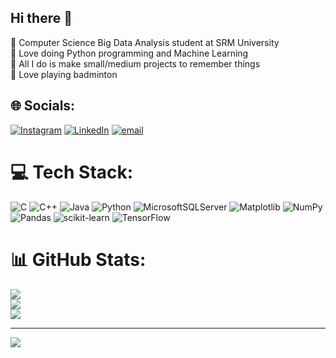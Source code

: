 ## Hi there 👋

🧠 Computer Science Big Data Analysis student at SRM University <br/>
🐍 Love doing Python programming and Machine Learning <br/>
🦾 All I do is make small/medium projects to remember things<br/>
🎾 Love playing badminton <br/>

## 🌐 Socials:
[![Instagram](https://img.shields.io/badge/Instagram-%23E4405F.svg?logo=Instagram&logoColor=white)](https://instagram.com/samarth_.2306) [![LinkedIn](https://img.shields.io/badge/LinkedIn-%230077B5.svg?logo=linkedin&logoColor=white)](https://www.linkedin.com/in/samarth-alambain-78136a324/) [![email](https://img.shields.io/badge/Email-D14836?logo=gmail&logoColor=white)](mailto:samarthalambain3@gmail.com) 

# 💻 Tech Stack:
![C](https://img.shields.io/badge/c-%2300599C.svg?style=for-the-badge&logo=c&logoColor=white) ![C++](https://img.shields.io/badge/c++-%2300599C.svg?style=for-the-badge&logo=c%2B%2B&logoColor=white) ![Java](https://img.shields.io/badge/java-%23ED8B00.svg?style=for-the-badge&logo=openjdk&logoColor=white) ![Python](https://img.shields.io/badge/python-3670A0?style=for-the-badge&logo=python&logoColor=ffdd54) ![MicrosoftSQLServer](https://img.shields.io/badge/Microsoft%20SQL%20Server-CC2927?style=for-the-badge&logo=microsoft%20sql%20server&logoColor=white) ![Matplotlib](https://img.shields.io/badge/Matplotlib-%23ffffff.svg?style=for-the-badge&logo=Matplotlib&logoColor=black) ![NumPy](https://img.shields.io/badge/numpy-%23013243.svg?style=for-the-badge&logo=numpy&logoColor=white) ![Pandas](https://img.shields.io/badge/pandas-%23150458.svg?style=for-the-badge&logo=pandas&logoColor=white) ![scikit-learn](https://img.shields.io/badge/scikit--learn-%23F7931E.svg?style=for-the-badge&logo=scikit-learn&logoColor=white) ![TensorFlow](https://img.shields.io/badge/TensorFlow-%23FF6F00.svg?style=for-the-badge&logo=TensorFlow&logoColor=white)
# 📊 GitHub Stats:
![](https://github-readme-stats.vercel.app/api?username=Samarth230&theme=dark&hide_border=false&include_all_commits=false&count_private=false)<br/>
![](https://nirzak-streak-stats.vercel.app/?user=Samarth230&theme=dark&hide_border=false)<br/>
![](https://github-readme-stats.vercel.app/api/top-langs/?username=Samarth230&theme=dark&hide_border=false&include_all_commits=false&count_private=false&layout=compact)

---
[![](https://visitcount.itsvg.in/api?id=Samarth230&icon=0&color=0)](https://visitcount.itsvg.in)
